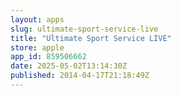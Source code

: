```yaml
---
layout: apps
slug: ultimate-sport-service-live
title: "Ultimate Sport Service LIVE"
store: apple
app_id: 859506662
date: 2025-05-02T13:14:30Z
published: 2014-04-17T21:18:49Z
---
```

